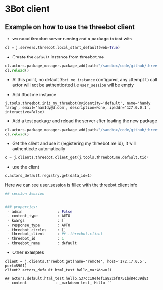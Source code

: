 # 3Bot client

## Example on how to use the threebot client

- we need threebot server running and a package to test with

```python
cl = j.servers.threebot.local_start_default(web=True)
```

- Create the `default` instance from threebot.me

```python
cl.actors.package_manager.package_add(path="/sandbox/code/github/threefoldtech/jumpscaleX_threebot/ThreeBotPackages/tfgrid/phonebook")
cl.reload()
```

- At this point, no default `3bot me instance` configured, any attempt to call actor will not be authenticated i.e `user_session` will be empty

- Add 3bot me instance
```
j.tools.threebot.init_my_threebot(myidentity='default', name='hamdy farag', email='ham1dy@d.com', description=None, ipaddr='127.0.0.1', interactive=False)
```
- Add a test package and reload the server after loading the new package

```python
cl.actors.package_manager.package_add(path="/sandbox/code/github/threefoldtech/jumpscaleX_threebot/ThreeBotPackages/tfgrid/registry")
cl.reload()
```

- Get the client and use it (registering my threebot.me id), It will authenticate automatically

```python
c = j.clients.threebot.client_get(j.tools.threebot.me.default.tid)
```

- use the client

```python3
c.actors_default.registry.get(data_id=1)
```

Here we can see user_session is filled with the threebot client info

```python
## session Session


### properties:
 - admin                : False
 - content_type         : AUTO
 - kwargs               : []
 - response_type        : AUTO
 - threebot_circles     : []
 - threebot_client      : ## .threebot.client
 - threebot_id          : 1
 - threebot_name        : default
```

- Other examples

```
client = j.clients.threebot.get(name='remote', host='172.17.0.5', port=8901)
client2.actors_default.html_test.hello_markdown()

## actors.default.html_test.hello.537cc19efef1a82cef8751bd84c39d82
 - content             : _markdown test_ Hello ``

```
